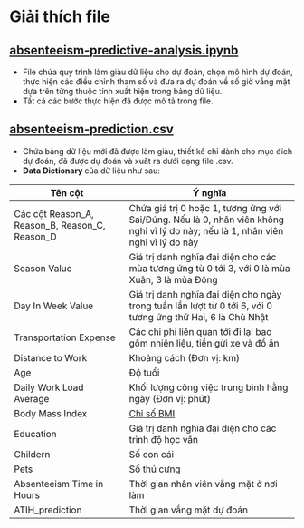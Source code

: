 # Giải thích file

## [absenteeism-predictive-analysis.ipynb](https://github.com/hinmfm/absenteeism-prediction/blob/main/prediction-data/absenteeism-predictive-analysis.ipynb)
- File chứa quy trình làm giàu dữ liệu cho dự đoán, chọn mô hình dự đoán, thực hiện các điều chỉnh tham số và đưa ra dự đoán về số giờ vắng mặt dựa trên từng thuộc tính xuất hiện trong bảng dữ liệu.
- Tất cả các bước thực hiện đã được mô tả trong file.

## [absenteeism-prediction.csv](https://github.com/hinmfm/absenteeism-prediction/blob/main/prediction-data/absenteeism-prediction.csv)
- Chứa bảng dữ liệu mới đã được làm giàu, thiết kế chỉ dành cho mục đích dự đoán, đã được dự đoán và xuất ra dưới dạng file .csv.
- <b> Data Dictionary </b> của dữ liệu như sau:

| Tên cột      	| Ý nghĩa|
|--------------	|---------------------------------------------------------------------------------------------------------------------------------------------------------------------------------------------------------------------------	|
| Các cột Reason_A, Reason_B, Reason_C, Reason_D        	| Chứa giá trị 0 hoặc 1, tương ứng với Sai/Đúng. Nếu là 0, nhân viên không nghỉ vì lý do này; nếu là 1, nhân viên nghỉ vì lý do này |
| Season Value      	| Giá trị danh nghĩa đại diện cho các mùa tương ứng từ 0 tới 3, với 0 là mùa Xuân, 3 là mùa Đông|
| Day In Week Value   	| Giá trị danh nghĩa đại diện cho ngày trong tuần lần lượt từ 0 tới 6, với 0 tương ứng thứ Hai, 6 là Chủ Nhật      |
| Transportation Expense         	| Các chi phí liên quan tới đi lại bao gồm nhiên liệu, tiền gửi xe và đồ ăn |
| Distance to Work       	| Khoảng cách (Đơn vị: km)|
| Age     	| Độ tuổi|
| Daily Work Load Average  	| Khối lượng công việc trung bình hằng ngày (Đơn vị: phút)	|
| Body Mass Index       	| [Chỉ số BMI](https://www.vinmec.com/vie/bai-viet/chi-so-bmi-bao-nhieu-la-binh-thuong-vi#:~:text=Ch%E1%BB%89%20s%E1%BB%91%20BMI%20Body%20Mass,nam%20v%C3%A0%20n%E1%BB%AF%20tr%C6%B0%E1%BB%9Fng%20th%C3%A0nh) |
| Education         	| Giá trị danh nghĩa đại diện cho các trình độ học vấn |
| Childern    	| Số con cái	|
| Pets       	| Số thú cưng 	|
| Absenteeism Time in Hours         	| Thời gian nhân viên vắng mặt ở nơi làm	|
| ATIH_prediction       	| Thời gian vắng mặt dự đoán 	

